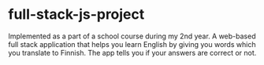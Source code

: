 # full-stack-js-project
Implemented as a part of a school course during my 2nd year.
A web-based full stack application that helps you learn English by giving you words which you translate to Finnish.
The app tells you if your answers are correct or not.
